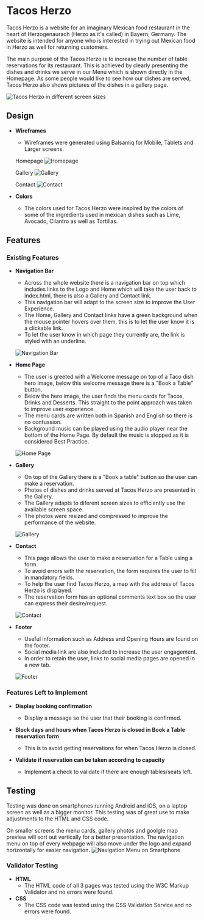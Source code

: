 # Tacos Herzo
Tacos Herzo is a website for an imaginary Mexican food restaurant in the heart of Herzogenaurach (Herzo as it's called) in Bayern, Germany. The website is intended for anyone who is interested in trying out Mexican food in Herzo as well for returning customers.

The main purpose of the Tacos Herzo is to increase the number of table reservations for its restaurant.
This is achieved by clearly presenting the dishes and drinks we serve in our Menu which is shown directly in the Homepage. As some people would like to see how our dishes are served, Tacos Herzo also shows pictures of the dishes in a gallery page.

![Tacos Herzo in different screen sizes](docs/images/amiresponsive.png)

## Design

- __Wireframes__
    - Wireframes were generated using Balsamiq for Mobile, Tablets and Larger screens.
    
    Homepage
    ![Homepage](docs/images/Wireframe-home.png)

    Gallery
    ![Gallery](docs/images/Wireframe-gallery.png)
    
    Contact
    ![Contact](docs/images/Wireframe-contact.png)

- __Colors__
    - The colors used for Tacos Herzo were inspired by the colors of some of the ingredients used in mexican dishes such as Lime, Avocado, Cilantro as well as Tortillas.

## Features

### Existing Features

- __Navigation Bar__
    - Across the whole website there is a navigation bar on top which includes links to the Logo and Home which will take the user back to index.html, there is also a Gallery and Contact link.
    - This navigation bar will adapt to the screen size to improve the User Experience.
    - The Home, Gallery and Contact links have a green background when the mouse pointer hovers over them, this is to let the user know it is a clickable link.
    - To let the user know in which page they currently are, the link is styled with an underline.

    ![Navigation Bar](docs/images/02-nav-bar.png)

- __Home Page__
    - The user is greeted with a Welcome message on top of a Taco dish hero image, below this welcome message there is a "Book a Table" button.
    - Below the hero image, the user finds the menu cards for Tacos, Drinks and Desserts. This straight to the point approach was taken to improve user experience.
    - The menu cards are written both in Spanish and English so there is no confussion.
    - Background music can be played using the audio player near the bottom of the Home Page. By default the music is stopped as it is considered Best Practice.

    ![Home Page](docs/images/03-hero-menu-bg.png)

- __Gallery__
    - On top of the Gallery there is a "Book a table" button so the user can make a reservation.
    - Photos of dishes and drinks served at Tacos Herzo are presented in the Gallery.
    - The Gallery adapts to diferent screen sizes to efficiently use the available screen space.
    - The photos were resized and compressed to improve the performance of the website.

    ![Gallery](docs/images/04-gallery.png)

- __Contact__
    - This page allows the user to make a reservation for a Table using a form.
    - To avoid errors with the reservation, the form requires the user to fill in mandatory fields.
    - To help the user find Tacos Herzo, a map with the address of Tacos Herzo is displayed.
    - The reservation form has an optional comments text box so the user can express their desire/request.

    ![Contact](docs/images/05-contact.png)

- __Footer__
    - Useful information such as Address and Opening Hours are found on the footer.
    - Social media link are also included to increase the user engagement.
    - In order to retain the user, links to social media pages are opened in a new tab.

    ![Footer](docs/images/06-footer.png)

### Features Left to Implement

- __Display booking confirmation__
    - Display a message so the user that their booking is confirmed.

- __Block days and hours when Tacos Herzo is closed in Book a Table reservation form__
    - This is to avoid getting reservations for when Tacos Herzo is closed.

- __Validate if reservation can be taken according to capacity__
    - Implement a check to validate if there are enough tables/seats left.

## Testing

Testing was done on smartphones running Android and iOS, on a laptop screen as well as a bigger monitor.
This testing was of great use to make adjustments to the HTML and CSS code.

On smaller screens the menu cards, gallery photos and goolgle map preview will sort out vertically for a better presentation.
The navigation menu on top of every webpage will also move under the logo and expand horizontally for easier navigation.
![Navigation Menu on Smartphone](docs/images/testing-nav-menu-smartphone.png)

### Validator Testing

- __HTML__
    - The HTML code of all 3 pages was tested using the W3C Markup Validator and no errors were found.
- __CSS__
    - The CSS code was tested using the CSS Validation Service and no errors were found.